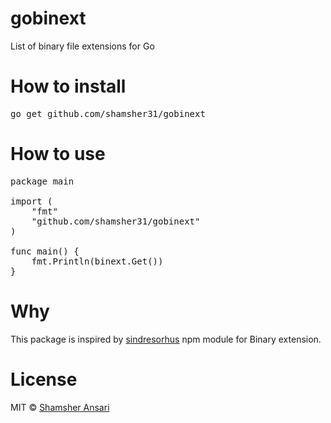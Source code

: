 # gobinext
List of binary file extensions for Go

# How to install
<pre>
go get github.com/shamsher31/gobinext
</pre>

# How to use
<pre>
package main

import (
	"fmt"
	"github.com/shamsher31/gobinext"
)

func main() {
	fmt.Println(binext.Get())
}
</pre>

# Why
This package is inspired by [sindresorhus](https://www.npmjs.com/package/binary-extensions) npm module for Binary extension.

# License
MIT © [Shamsher Ansari](https://github.com/shamsher31)
